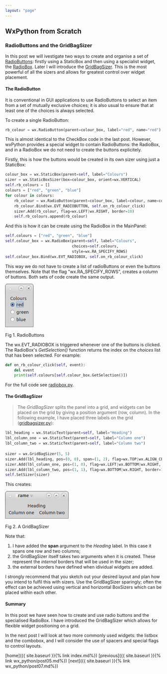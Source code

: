 ```yaml
---
layout: "page"
---
```

## WxPython from Scratch
### RadioButtons and the GridBagSizer

In this post we will ivestigate two ways to create and organise a set of
[RadioButtons](https://wxpython.org/Phoenix/docs/html/wx.RadioButton.html):
firstly using a StaticBox and then using a specialist widget, the
[RadioBox](ps://wxpython.org/Phoenix/docs/html/wx.RadioBox.html). Later
I will introduce the
[GridBagSizer](https://wxpython.org/Phoenix/docs/html/wx.GridBagSizer.html).
This is the most powerful of all the sizers and allows for greatest
control over widget placement.

#### The RadioButton

It is conventional in GUI applications to use RadioButtons to select an
item from a set of mutually exclusive choices; it is also usual to
ensure that at least one of the choices is always selected.

To create a single RadioButton:

``` python
rb_colour = wx.RadioButton(parent=colour_box, label="red", name="red")
```

This is almost identical to the CheckBox code in the last post. However,
wxPython provides a special widget to contain RadioButtons: the
RadioBox, and in a RadioBox we do not need to create the buttons
explicitely.

Firstly, this is how the buttons would be created in its own sizer using
just a StaticBox:

``` python
colour_box = wx.StaticBox(parent=self, label="Colours")
sizer = wx.StaticBoxSizer(box=colour_box, orient=wx.VERTICAL)
self.rb_colours = []
colours = ["red", "green", "blue"]
for colour in colours:
    rb_colour = wx.RadioButton(parent=colour_box, label=colour, name=colour)
    rb_colour.Bind(wx.EVT_RADIOBUTTON, self.on_rb_colour_click)
    sizer.Add(rb_colour, flag=wx.LEFT|wx.RIGHT, border=10)
    self.rb_colours.append(rb_colour)
```

And this is how it can be create using the RadioBox in the MainPanel:

``` python
self.colours = ["red", "green", "blue"]
self.colour_box = wx.RadioBox(parent=self, label="Colours",
                              choices=self.colours,
                              style=wx.RA_SPECIFY_ROWS)
self.colour_box.Bind(wx.EVT_RADIOBOX, self.on_rb_colour_click)
```

This way we do not have to create a list of radioButtons or even the
buttons themselves. Note that the flag "wx.RA\_SPECIFY\_ROWS", creates a
column of buttons. Both sets of code create the same output.

![](/wx_python/images/radiobuttons_01.png)

Fig 1. RadioButtons

The wx.EVT\_RADIOBOX is triggered whenever one of the buttons is
clicked. The RadioBox's *GetSelection()* function returns the index on
the *choices* list that has been selected. For example:

``` python
def on_rb_colour_click(self, event):
    del event
    print(self.colours[self.colour_box.GetSelection()])
```

For the full code see [radiobox.py](snippets/radiobox.py).

#### The GridBagSizer

> The *GridBagSizer* splits the panel into a grid, and widgets can be
> placed on the grid by giving a position argument (row, column). In the
> following example, I have placed three labels on the grid
> ([gridbagsizer.py](snippets/gridbagsizer.py)):

``` python
lbl_heading = wx.StaticText(parent=self, label="Heading")
lbl_column_one = wx.StaticText(parent=self, label="Column one")
lbl_column_two = wx.StaticText(parent=self, label="Column two")

sizer = wx.GridBagSizer(5, 5)
sizer.Add(lbl_heading, pos=(0, 0), span=(1, 2), flag=wx.TOP|wx.ALIGN_CENTER, border=10)
sizer.Add(lbl_column_one, pos=(1, 0), flag=wx.LEFT|wx.BOTTOM|wx.RIGHT, border=10)
sizer.Add(lbl_column_two, pos=(1, 1), flag=wx.BOTTOM|wx.RIGHT, border=10)
self.SetSizer(sizer)
```

This creates:

![](/wx_python/images/gridbagsizer_01.png)

Fig 2. A GridBagSizer

Note that:

1.  I have added the **span** argument to the *Heading* label. In this
    case it spans one row and two columns;
2.  the GridBagSizer itself takes two arguments when it is created.
    These represent the *internal* borders that will be used in the
    sizer;
3.  the external borders have defined when idividual widgets are added.

I strongly recommend that you sketch out your desired layout and plan
how you intend to fulfil this with sizers. Use the GridBagSizer
sparingly; often the effect can be achieved using vertical and
horizontal BoxSizers which can be placed within each other.

#### Summary

In this post we have seen how to create and use radio buttons and the
specialised RadioBox. I have introduced the GridBagSizer which allows
for flexible widget positioning on a grid.

In the next post I will look at two more commonly used widgets: the
listbox and the combobox, and I will consider the use of spacers and
special flags to control layouts.

[home]({{ site.baseurl }}{% link index.md%}) [previous]({{ site.baseurl }}{% link wx_python/post05.md%}) [next]({{ site.baseurl }}{% link wx_python/post07.md%})